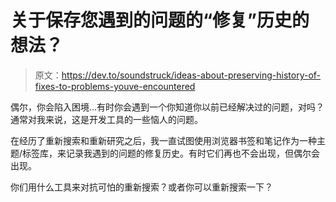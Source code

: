 # 关于保存您遇到的问题的“修复”历史的想法？

> 原文：<https://dev.to/soundstruck/ideas-about-preserving-history-of-fixes-to-problems-youve-encountered>

偶尔，你会陷入困境...有时你会遇到一个你知道你以前已经解决过的问题，对吗？通常对我来说，这是开发工具的一些恼人的问题。

在经历了重新搜索和重新研究之后，我一直试图使用浏览器书签和笔记作为一种主题/标签库，来记录我遇到的问题的修复历史。有时它们再也不会出现，但偶尔会出现。

你们用什么工具来对抗可怕的重新搜索？或者你可以重新搜索一下？